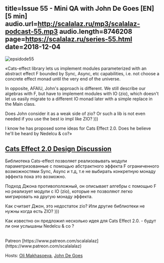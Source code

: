 title=Issue 55 - Mini QA with John De Goes [EN] [5 min]
audio.url=http://scalalaz.ru/mp3/scalalaz-podcast-55.mp3
audio.length=8746208
page=https://scalalaz.ru/series-55.html
date=2018-12-04
----

![epsidode55](img/episode55.jpg)

«Cats-effect library lets us implement modules parameterized with an abstract effect F bounded by Sync, Async, etc capabilities, i.e. not choose a concrete effect monad until the very end of the universe.

In opposite, AFAIU, John's approach is different. We still describe our algebras with F, but have to implement modules with IO (zio), which doesn't let us easily migrate to a different IO monad later with a simple replace in the Main class.

Does John consider it as a weak side of zio? Or such a lib is not even needed if you use the best io impl like ZIO? )))

I know he has proposed some ideas for Cats Effect 2.0. Does he believe he'll be heard by Nedelcu & co?»

[Cats Effect 2.0 Design Discussion](https://github.com/typelevel/cats-effect/issues/321)
---

Библиотека Cats-effect позволяет реализовывать модули параметризованные с помощью абстрактного эффекта F ограниченного возможностями Sync, Async и т.д, т.е не выбирать конкретную монаду эффекта пока это возможно.

Подход Джона противоположный, он описывает алгебры с помощью F но реализует модули с IO (zio), которые не позволяют легко мигрировать на другую монаду эффекта.

Как считает Джон, это недостаток zio? Или другие библиотеки не нужны когда есть ZIO? )))

Как известно он предложил несколько идея для Cats Effect 2.0. - будут ли они услышаны Nedelcu & co ?

<br/>
Patreon [https://www.patreon.com/scalalalaz](https://www.patreon.com/scalalalaz)
<br/>

Hosts:
[Oli Makhasoeva](https://twitter.com/oli_kitty),
[John De Goes](https://twitter.com/jdegoes)
